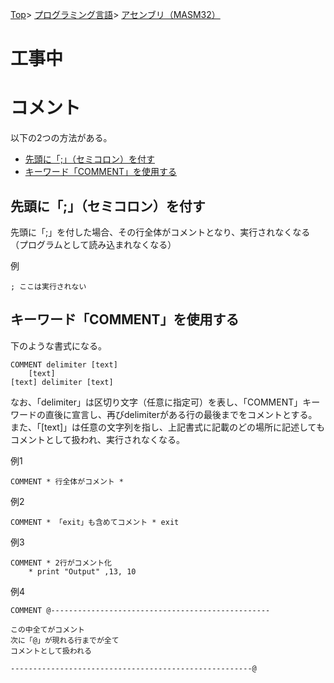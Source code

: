[Top](../../../index.md)\>
[プログラミング言語](../../pgl.md)\>
[アセンブリ（MASM32）](../language_0001.md)

# 工事中
# コメント

以下の2つの方法がある。

+ [先頭に「;」（セミコロン）を付す](#先頭に「;」（セミコロン）を付す)
+ [キーワード「COMMENT」を使用する](#キーワード「COMMENT」を使用する)

## 先頭に「;」（セミコロン）を付す

先頭に「;」を付した場合、その行全体がコメントとなり、実行されなくなる  
（プログラムとして読み込まれなくなる）

例

```; ここは実行されない```



## キーワード「COMMENT」を使用する

下のような書式になる。

    COMMENT delimiter [text]
        [text]
    [text] delimiter [text]

なお、「delimiter」は区切り文字（任意に指定可）を表し、「COMMENT」キーワードの直後に宣言し、再びdelimiterがある行の最後までをコメントとする。  
また、「\[text\]」は任意の文字列を指し、上記書式に記載のどの場所に記述してもコメントとして扱われ、実行されなくなる。

例1

```COMMENT * 行全体がコメント *```

例2

```COMMENT * 「exit」も含めてコメント * exit```

例3

    COMMENT * 2行がコメント化
        * print "Output" ,13, 10

例4

    COMMENT @-------------------------------------------------

    この中全てがコメント
    次に「@」が現れる行までが全て
    コメントとして扱われる

    ------------------------------------------------------@